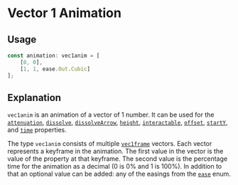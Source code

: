 # Vector 1 Animation

## Usage

```ts
const animation: vec1anim = [
    [0, 0],
    [1, 1, ease.Out.Cubic]
];
```

## Explanation

`vec1anim` is an animation of a vector of 1 number. It can be used for the [`attenuation`](../animations/attenuation.md), [`dissolve`](../animations/dissolve.md), [`dissolveArrow`](../animations/dissolveArrow.md), [`height`](../animations/height.md), [`interactable`](../animations/interactable.md), [`offset`](../animations/offset.md), [`startY`](../animations/startY.md), and [`time`](../animations/time.md) properties.

The type `vec1anim` consists of multiple [`vec1frame`](./vec1frame.md) vectors. Each vector represents a keyframe in the animation. The first value in the vector is the value of the property at that keyframe. The second value is the percentage time for the animation as a decimal (0 is 0% and 1 is 100%). In addition to that an optional value can be added: any of the easings from the [`ease`](../enums/easings.md) enum.